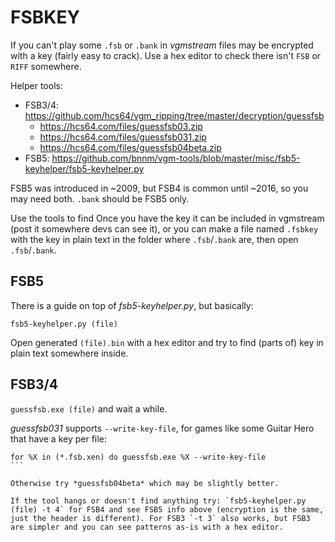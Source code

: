 # FSBKEY
If you can't play some `.fsb` or `.bank` in *vgmstream* files may be encrypted with a key (fairly easy to crack). Use a hex editor to check there isn't `FSB` or `RIFF` somewhere.

Helper tools:
- FSB3/4: https://github.com/hcs64/vgm_ripping/tree/master/decryption/guessfsb
  - https://hcs64.com/files/guessfsb03.zip
  - https://hcs64.com/files/guessfsb031.zip
  - https://hcs64.com/files/guessfsb04beta.zip
- FSB5: https://github.com/bnnm/vgm-tools/blob/master/misc/fsb5-keyhelper/fsb5-keyhelper.py 


FSB5 was introduced in ~2009, but FSB4 is common until ~2016, so you may need both. `.bank` should be FSB5 only.

Use the tools to find 
Once you have the key it can be included in vgmstream (post it somewhere devs can see it), or you can make a file named `.fsbkey` with the key in plain text in the folder where `.fsb`/`.bank` are, then open `.fsb`/`.bank`.


## FSB5
There is a guide on top of *fsb5-keyhelper.py*,  but basically:
```
fsb5-keyhelper.py (file)
```

Open generated `(file).bin` with a hex editor and try to find (parts of) key in plain text somewhere inside.


## FSB3/4
`guessfsb.exe (file)` and wait a while.

*guessfsb031* supports `--write-key-file`, for games like some Guitar Hero that have a key per file:
````
for %X in (*.fsb.xen) do guessfsb.exe %X --write-key-file
```

Otherwise try *guessfsb04beta* which may be slightly better.

If the tool hangs or doesn't find anything try: `fsb5-keyhelper.py (file) -t 4` for FSB4 and see FSB5 info above (encryption is the same, just the header is different). For FSB3 `-t 3` also works, but FSB3 are simpler and you can see patterns as-is with a hex editor.
